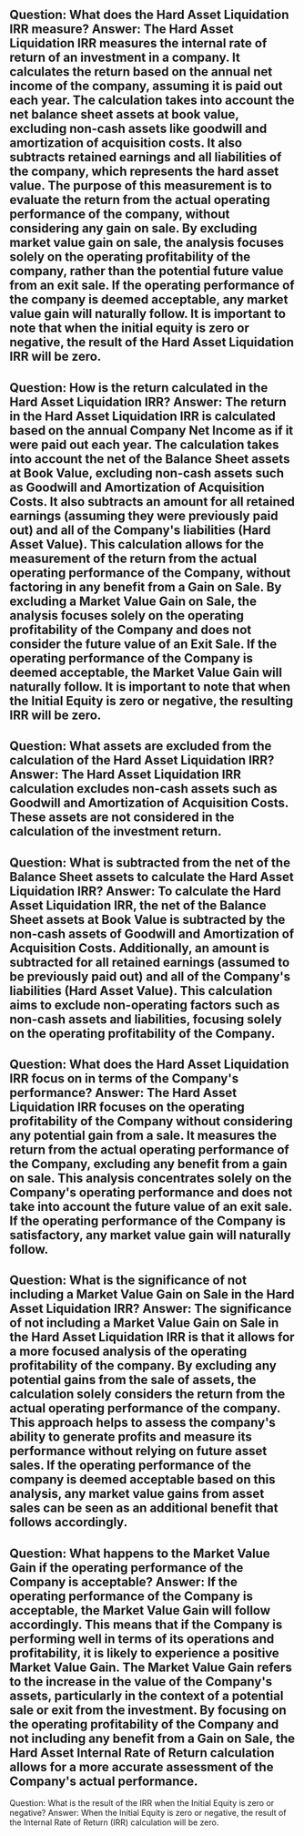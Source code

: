 Question: What does the Hard Asset Liquidation IRR measure?
Answer: The Hard Asset Liquidation IRR measures the internal rate of return of an investment in a company. It calculates the return based on the annual net income of the company, assuming it is paid out each year. The calculation takes into account the net balance sheet assets at book value, excluding non-cash assets like goodwill and amortization of acquisition costs. It also subtracts retained earnings and all liabilities of the company, which represents the hard asset value. 
The purpose of this measurement is to evaluate the return from the actual operating performance of the company, without considering any gain on sale. By excluding market value gain on sale, the analysis focuses solely on the operating profitability of the company, rather than the potential future value from an exit sale. If the operating performance of the company is deemed acceptable, any market value gain will naturally follow. 
It is important to note that when the initial equity is zero or negative, the result of the Hard Asset Liquidation IRR will be zero.
---
Question: How is the return calculated in the Hard Asset Liquidation IRR?
Answer: The return in the Hard Asset Liquidation IRR is calculated based on the annual Company Net Income as if it were paid out each year. The calculation takes into account the net of the Balance Sheet assets at Book Value, excluding non-cash assets such as Goodwill and Amortization of Acquisition Costs. It also subtracts an amount for all retained earnings (assuming they were previously paid out) and all of the Company's liabilities (Hard Asset Value). 
This calculation allows for the measurement of the return from the actual operating performance of the Company, without factoring in any benefit from a Gain on Sale. By excluding a Market Value Gain on Sale, the analysis focuses solely on the operating profitability of the Company and does not consider the future value of an Exit Sale. If the operating performance of the Company is deemed acceptable, the Market Value Gain will naturally follow. 
It is important to note that when the Initial Equity is zero or negative, the resulting IRR will be zero.
---
Question: What assets are excluded from the calculation of the Hard Asset Liquidation IRR?
Answer: The Hard Asset Liquidation IRR calculation excludes non-cash assets such as Goodwill and Amortization of Acquisition Costs. These assets are not considered in the calculation of the investment return.
---
Question: What is subtracted from the net of the Balance Sheet assets to calculate the Hard Asset Liquidation IRR?
Answer: To calculate the Hard Asset Liquidation IRR, the net of the Balance Sheet assets at Book Value is subtracted by the non-cash assets of Goodwill and Amortization of Acquisition Costs. Additionally, an amount is subtracted for all retained earnings (assumed to be previously paid out) and all of the Company's liabilities (Hard Asset Value). This calculation aims to exclude non-operating factors such as non-cash assets and liabilities, focusing solely on the operating profitability of the Company.
---
Question: What does the Hard Asset Liquidation IRR focus on in terms of the Company's performance?
Answer: The Hard Asset Liquidation IRR focuses on the operating profitability of the Company without considering any potential gain from a sale. It measures the return from the actual operating performance of the Company, excluding any benefit from a gain on sale. This analysis concentrates solely on the Company's operating performance and does not take into account the future value of an exit sale. If the operating performance of the Company is satisfactory, any market value gain will naturally follow.
---
Question: What is the significance of not including a Market Value Gain on Sale in the Hard Asset Liquidation IRR?
Answer: The significance of not including a Market Value Gain on Sale in the Hard Asset Liquidation IRR is that it allows for a more focused analysis of the operating profitability of the company. By excluding any potential gains from the sale of assets, the calculation solely considers the return from the actual operating performance of the company. This approach helps to assess the company's ability to generate profits and measure its performance without relying on future asset sales. If the operating performance of the company is deemed acceptable based on this analysis, any market value gains from asset sales can be seen as an additional benefit that follows accordingly.
---
Question: What happens to the Market Value Gain if the operating performance of the Company is acceptable?
Answer: If the operating performance of the Company is acceptable, the Market Value Gain will follow accordingly. This means that if the Company is performing well in terms of its operations and profitability, it is likely to experience a positive Market Value Gain. The Market Value Gain refers to the increase in the value of the Company's assets, particularly in the context of a potential sale or exit from the investment. By focusing on the operating profitability of the Company and not including any benefit from a Gain on Sale, the Hard Asset Internal Rate of Return calculation allows for a more accurate assessment of the Company's actual performance.
---
Question: What is the result of the IRR when the Initial Equity is zero or negative?
Answer: When the Initial Equity is zero or negative, the result of the Internal Rate of Return (IRR) calculation will be zero.
